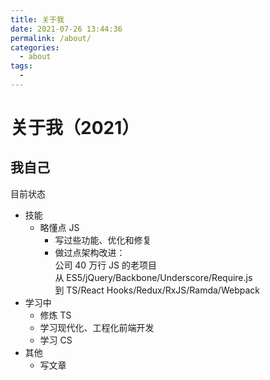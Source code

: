```yaml
---
title: 关于我
date: 2021-07-26 13:44:36
permalink: /about/
categories:
  - about
tags:
  -
---
```


# 关于我（2021）

## 我自己

目前状态

- 技能
  - 略懂点 JS
    - 写过些功能、优化和修复
    - 做过点架构改进：  
      公司 40 万行 JS 的老项目  
      从 ES5/jQuery/Backbone/Underscore/Require.js  
      到 TS/React Hooks/Redux/RxJS/Ramda/Webpack
- 学习中
  - 修炼 TS
  - 学习现代化、工程化前端开发
  - 学习 CS
- 其他
  - 写文章
